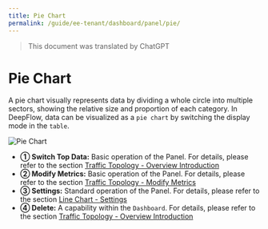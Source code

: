 ```yaml
---
title: Pie Chart
permalink: /guide/ee-tenant/dashboard/panel/pie/
---
```


> This document was translated by ChatGPT

# Pie Chart

A pie chart visually represents data by dividing a whole circle into multiple sectors, showing the relative size and proportion of each category. In DeepFlow, data can be visualized as a `pie chart` by switching the display mode in the `table`.

![Pie Chart](https://yunshan-guangzhou.oss-cn-beijing.aliyuncs.com/pub/pic/202309196509754fce717.png)

- **① Switch Top Data:** Basic operation of the Panel. For details, please refer to the section [Traffic Topology - Overview Introduction](./topology/)
- **② Modify Metrics:** Basic operation of the Panel. For details, please refer to the section [Traffic Topology - Modify Metrics](./topology/)
- **③ Settings:** Standard operation of the Panel. For details, please refer to the section [Line Chart - Settings](./line/)
- **④ Delete:** A capability within the `Dashboard`. For details, please refer to the section [Traffic Topology - Overview Introduction](./topology/)
